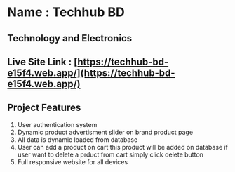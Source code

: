 # Name : Techhub BD

## Technology and Electronics

## Live Site Link : [https://techhub-bd-e15f4.web.app/](https://techhub-bd-e15f4.web.app/)

## Project Features

1. User authentication system
1. Dynamic product advertisment slider on brand product page
1. All data is dynamic loaded from database
1. User can add a product on cart this product will be added on database if user want to delete a prduct from cart simply click delete button
1. Full responsive website for all devices
